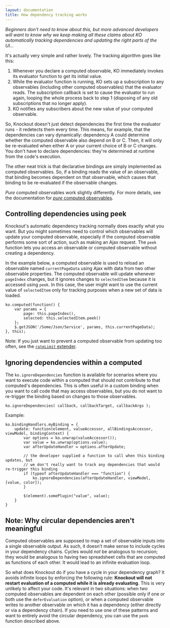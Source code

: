 ```yaml
---
layout: documentation
title: How dependency tracking works
---
```


*Beginners don't need to know about this, but more advanced developers will want to know why we keep making all these claims about KO automatically tracking dependencies and updating the right parts of the UI...*

It's actually very simple and rather lovely. The tracking algorithm goes like this:

1. Whenever you declare a computed observable, KO immediately invokes its evaluator function to get its initial value.
1. While the evaluator function is running, KO sets up a subscription to any observables (including other computed observables) that the evaluator reads. The subscription callback is set to cause the evaluator to run again, looping the whole process back to step 1 (disposing of any old subscriptions that no longer apply).
1. KO notifies any subscribers about the new value of your computed observable.

So, Knockout doesn't just detect dependencies the first time the evaluator runs - it redetects them every time. This means, for example, that the dependencies can vary dynamically: dependency A could determine whether the computed observable also depend on B or C. Then, it will only be re-evaluated when either A or your current choice of B or C changes. You don't have to declare dependencies: they're determined at runtime from the code's execution.

The other neat trick is that declarative bindings are simply implemented as computed observables. So, if a binding reads the value of an observable, that binding becomes dependent on that observable, which causes that binding to be re-evaluated if the observable changes.

*Pure* computed observables work slightly differently. For more details, see the documentation for [*pure* computed observables](computed-pure.html).

## Controlling dependencies using peek

Knockout's automatic dependency tracking normally does exactly what you want. But you might sometimes need to control which observables will update your computed observable, especially if the computed observable performs some sort of action, such as making an Ajax request. The `peek` function lets you access an observable or computed observable without creating a dependency.

In the example below, a computed observable is used to reload an observable named `currentPageData` using Ajax with data from two other observable properties. The computed observable will update whenever `pageIndex` changes, but it ignores changes to `selectedItem` because it is accessed using `peek`. In this case, the user might want to use the current value of `selectedItem` only for tracking purposes when a new set of data is loaded.

    ko.computed(function() {
        var params = {
            page: this.pageIndex(),
            selected: this.selectedItem.peek()
        };
        $.getJSON('/Some/Json/Service', params, this.currentPageData);
    }, this);

Note: If you just want to prevent a computed observable from updating too often, see the [`rateLimit` extender](rateLimit-observable.html).

## Ignoring dependencies within a computed

The `ko.ignoreDependencies` function is available for scenarios where you want to execute code within a computed that should not contribute to that computed's dependencies. This is often useful in a custom binding when you want to call code that may access observables, but you do not want to re-trigger the binding based on changes to those observables.

    ko.ignoreDependencies( callback, callbackTarget, callbackArgs );

Example:

    ko.bindingHandlers.myBinding = {
        update: function(element, valueAccessor, allBindingsAccessor, viewModel, bindingContext) {
            var options = ko.unwrap(valueAccessor());
            var value = ko.unwrap(options.value);
            var afterUpdateHandler = options.afterUpdate;

            // the developer supplied a function to call when this binding updates, but
            // we don't really want to track any dependencies that would re-trigger this binding
            if (typeof afterUpdateHandler === "function") {
                ko.ignoreDependencies(afterUpdateHandler, viewModel, [value, color]);
            }

            $(element).somePlugin("value", value);
        }
    }

## Note: Why circular dependencies aren't meaningful

Computed observables are supposed to map a set of observable inputs into a single observable output. As such, it doesn't make sense to include cycles in your dependency chains. Cycles would *not* be analogous to recursion; they would be analogous to having two spreadsheet cells that are computed as functions of each other. It would lead to an infinite evaluation loop.

So what does Knockout do if you have a cycle in your dependency graph? It avoids infinite loops by enforcing the following rule: **Knockout will not restart evaluation of a computed while it is already evaluating**. This is very unlikely to affect your code. It's relevant in two situations: when two computed observables are dependent on each other (possible only if one or both use the `deferEvaluation` option), or when a computed observable writes to another observable on which it has a dependency (either directly or via a dependency chain). If you need to use one of these patterns and want to entirely avoid the circular dependency, you can use the `peek` function described above.
